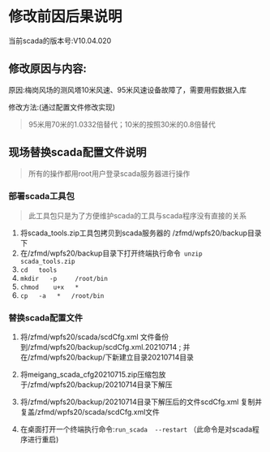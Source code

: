 
# 修改前因后果说明

当前scada的版本号:V10.04.020

## 修改原因与内容:

原因:梅岗风场的测风塔10米风速、95米风速设备故障了，需要用假数据入库

修改方法:(通过配置文件修改实现)
> 95米用70米的1.0332倍替代；10米的按照30米的0.8倍替代



## 现场替换scada配置文件说明

> 所有的操作都用root用户登录scada服务器进行操作

### 部署scada工具包

> 此工具包只是为了方便维护scada的工具与scada程序没有直接的关系

1. 将scada_tools.zip工具包拷贝到scada服务器的 /zfmd/wpfs20/backup目录下
2. 在/zfmd/wpfs20/backup目录下打开终端执行命令` unzip     scada_tools.zip`
3. `cd   tools`
4. `mkdir   -p     /root/bin`
5. `chmod    u+x   *`
6. `cp   -a   *   /root/bin`

### 替换scada配置文件

1. 将/zfmd/wpfs20/scada/scdCfg.xml 文件备份到/zfmd/wpfs20/backup/scdCfg.xml.20210714 ; 并在/zfmd/wpfs20/backup/下新建立目录20210714目录
2. 将meigang_scada_cfg20210715.zip压缩包放于/zfmd/wpfs20/backup/20210714目录下解压
3. 将/zfmd/wpfs20/backup/20210714目录下解压后的文件scdCfg.xml 复制并复盖/zfmd/wpfs20/scada/scdCfg.xml文件

4. 在桌面打开一个终端执行命令:`run_scada  --restart`  （此命令是对scada程序进行重启)


